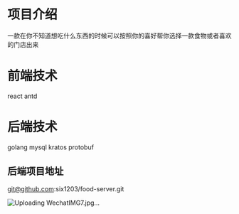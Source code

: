 # 项目介绍

一款在你不知道想吃什么东西的时候可以按照你的喜好帮你选择一款食物或者喜欢的门店出来

# 前端技术

react antd

# 后端技术

golang mysql kratos protobuf

## 后端项目地址

git@github.com:six1203/food-server.git

![Uploading WechatIMG7.jpg…]()


